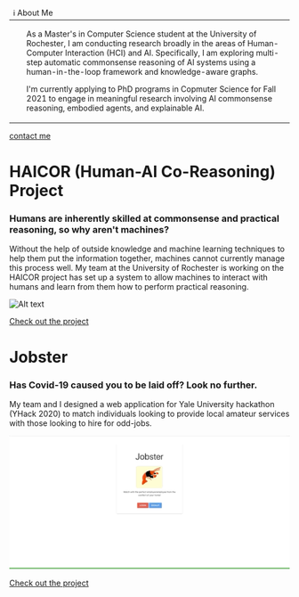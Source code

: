 <table>
  <thead>
    <tr>
      <td align="left">
        ℹ️ About Me
      </td>
    </tr>
  </thead>

  <tbody>
    <tr>
      <td>
        <ul>
          <p>As a Master's in Computer Science student at the University of Rochester, I am conducting research broadly in the areas of Human-Computer Interaction (HCI) and AI. Specifically, I am exploring multi-step automatic commonsense reasoning of AI systems using a human-in-the-loop framework and knowledge-aware graphs.</p>
           <p>I'm currently applying to PhD programs in Copmuter Science for Fall 2021 to engage in meaningful research involving AI commonsense reasoning, embodied agents, and explainable AI.</p>
        </ul>
      </td>
    </tr>
  </tbody>
</table>

[contact me](mailto:rmagnott@ur.rochester.edu)

# **HAICOR (Human-AI Co-Reasoning) Project**
### Humans are inherently skilled at commonsense and practical reasoning, so why aren't machines? 
Without the help of outside knowledge and machine learning techniques to help them put the information together, machines cannot currently manage this process well. My team at the University of Rochester is working on the HAICOR project has set up a system to allow machines to interact with humans and learn from them how to perform practical reasoning.

![Alt text](/HAICOR_demo.gif?raw=true "Demonstration of signing up and logging in")

<a href="https://github.com/R-Magnotti/HAICOR">Check out the project</a>

# **Jobster**
### Has Covid-19 caused you to be laid off? Look no further.
My team and I designed a web application for Yale University hackathon (YHack 2020) to match individuals looking to provide local amateur services with those looking to hire for odd-jobs.

![Alt text](/demo.gif?raw=true "Demonstration of signing up and logging in")

<a href="https://github.com/R-Magnotti/jobster">Check out the project</a>




